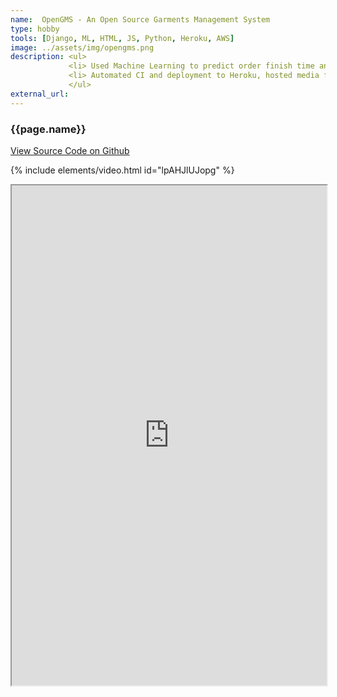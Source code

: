 ```yaml
---
name:  OpenGMS - An Open Source Garments Management System
type: hobby
tools: [Django, ML, HTML, JS, Python, Heroku, AWS]
image: ../assets/img/opengms.png 
description: <ul>
             <li> Used Machine Learning to predict order finish time and sort unconfirmed orders.</li>
             <li> Automated CI and deployment to Heroku, hosted media files of the site in AWS S3.</li>
             </ul>
external_url: 
---
```

### **{{page.name}}**
<a class="github-button" href="https://github.com/ajoydas/OpenGMS" data-size="large" aria-label="View ajoydas/OpenGMS on GitHub">View Source Code on Github</a>
<br/>

{% include elements/video.html id="lpAHJlUJopg" %}

<!--
https://github.com/ajoydas/OpenGMS
https://www.youtube.com/watch?v=lpAHJlUJopg
-->

<iframe width='100%' height='800' src="https://docs.google.com/document/d/e/2PACX-1vQAKs0cjw5LE05kqesPH_9PkLs76Hz9yHpOEw5341NdtBFey6AyZIIEY__Ks7jUG38kyALIyhS7Qpt1/pub?embedded=true"></iframe>
